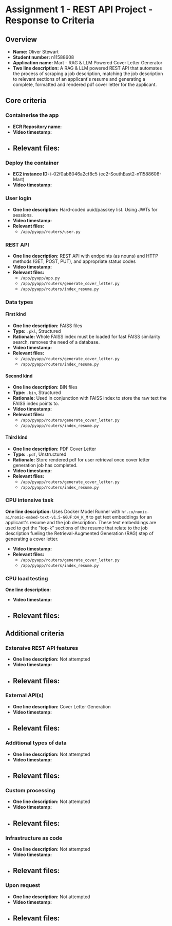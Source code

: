 Assignment 1 - REST API Project - Response to Criteria
================================================

Overview
------------------------------------------------

- **Name:** Oliver Stewart
- **Student number:** n11588608
- **Application name:** Mart - RAG & LLM Powered Cover Letter Generator
- **Two line description:** A RAG & LLM powered REST API that automates the process of scraping a job description, matching the job description to relevant sections of an applicant's resume and generating a complete, formatted and rendered pdf cover letter for the applicant.


Core criteria
------------------------------------------------

### Containerise the app

- **ECR Repository name:**
- **Video timestamp:**
- **Relevant files:**
    - 

### Deploy the container

- **EC2 instance ID:** i-02f0ab8046a2cf8c5 (ec2-SouthEast2-n11588608-Mart)
- **Video timestamp:**

### User login

- **One line description:** Hard-coded uuid/passkey list. Using JWTs for sessions.
- **Video timestamp:**
- **Relevant files:**
    - `/app/pyapp/routers/user.py`

### REST API

- **One line description:** REST API with endpoints (as nouns) and HTTP methods (GET, POST, PUT), and appropriate status codes
- **Video timestamp:**
- **Relevant files:**
    - `/app/pyapp/app.py`
    - `/app/pyapp/routers/generate_cover_letter.py`
    - `/app/pyapp/routers/index_resume.py`

### Data types

#### First kind

- **One line description:** FAISS files
- **Type:** `.pkl`, Structured
- **Rationale:** Whole FAISS index must be loaded for fast FAISS similarity search, removes the need of a database.
- **Video timestamp:**
- **Relevant files:**
    - `/app/pyapp/routers/generate_cover_letter.py`
    - `/app/pyapp/routers/index_resume.py`

#### Second kind

- **One line description:** BIN files
- **Type:** `.bin`, Structured
- **Rationale:** Used in conjunction with FAISS index to store the raw text the FAISS index points to.
- **Video timestamp:**
- **Relevant files:**
  - `/app/pyapp/routers/generate_cover_letter.py`
  - `/app/pyapp/routers/index_resume.py`

#### Third kind

- **One line description:** PDF Cover Letter
- **Type:** `.pdf`, Unstructured
- **Rationale:** Store rendered pdf for user retrieval once cover letter generation job has completed.
- **Video timestamp:**
- **Relevant files:**
  - `/app/pyapp/routers/generate_cover_letter.py`
  - `/app/pyapp/routers/index_resume.py`

### CPU intensive task

 **One line description:** Uses Docker Model Runner with `hf.co/nomic-ai/nomic-embed-text-v1.5-GGUF:Q4_K_M` to get text embeddings for an applicant's resume and the job description. These text embeddings are used to get the "top-k" sections of the resume that relate to the job description fueling the Retrieval-Augmented Generation (RAG) step of generating a cover letter.
- **Video timestamp:** 
- **Relevant files:**
    - `/app/pyapp/routers/generate_cover_letter.py`
    - `/app/pyapp/routers/index_resume.py`

### CPU load testing

 **One line description:**
- **Video timestamp:** 
- **Relevant files:**
    - 

Additional criteria
------------------------------------------------

### Extensive REST API features

- **One line description:** Not attempted
- **Video timestamp:**
- **Relevant files:**
    - 

### External API(s)

- **One line description:** Cover Letter Generation
- **Video timestamp:**
- **Relevant files:**
    - 

### Additional types of data

- **One line description:** Not attempted
- **Video timestamp:**
- **Relevant files:**
    - 

### Custom processing

- **One line description:** Not attempted
- **Video timestamp:**
- **Relevant files:**
    - 

### Infrastructure as code

- **One line description:** Not attempted
- **Video timestamp:**
- **Relevant files:**
    - 

### Upon request

- **One line description:** Not attempted
- **Video timestamp:**
- **Relevant files:**
    - 